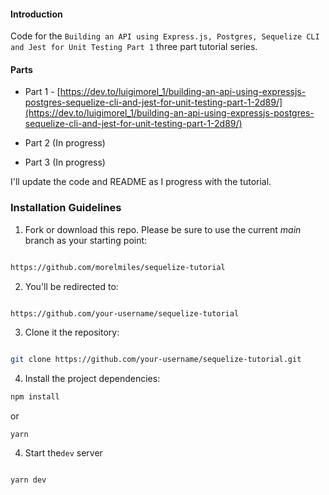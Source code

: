 #### Introduction

Code for the `Building an API using Express.js, Postgres, Sequelize CLI and Jest for Unit Testing Part 1` three part tutorial series.

#### Parts

- Part 1 - [https://dev.to/luigimorel_1/building-an-api-using-expressjs-postgres-sequelize-cli-and-jest-for-unit-testing-part-1-2d89/](https://dev.to/luigimorel_1/building-an-api-using-expressjs-postgres-sequelize-cli-and-jest-for-unit-testing-part-1-2d89/)

- Part 2 (In progress)

- Part 3 (In progress)

I'll update the code and README as I progress with the tutorial.

### Installation Guidelines

1. Fork or download this repo. Please be sure to use the current _main_ branch as your starting point:

```bash

https://github.com/morelmiles/sequelize-tutorial
```

2. You'll be redirected to:

```bash

https://github.com/your-username/sequelize-tutorial

```

3. Clone it the repository:

```bash

git clone https://github.com/your-username/sequelize-tutorial.git

```

4. Install the project dependencies:

```bash
npm install
```

or

```
yarn

```

4. Start the`dev` server

```bash

yarn dev
```
